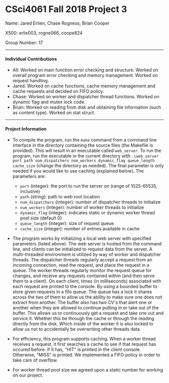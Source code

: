 CSci4061 Fall 2018 Project 3
============================
Name: Jared Erlien, Chase Rogness, Brian Cooper

X500: erlie003, rogne066, coope824

Group Number: 17
___
#### Individual Contributions
- All: Worked on main function error checking and structure. Worked on overall program error checking and memory management. Worked on request handling.
- Jared: Worked on cache functions, cache memory management and cache requests and decided on FIFO policy.
- Chase: Worked on worker and dispatcher thread functions. Worked on dynamic flag and mutex lock code.
- Brian: Worked on reading from disk and obtaining file information (such as content type). Worked on stat struct.
___
#### Project Information
- To compile the program, run the `make` command from a command line interface in the directory containing the source files (the Makefile is provided). This will result in an executable called `web_server`.
To run the program, run the executable in the current directory with `.\web_server port path num_dispatchers num_workers dynamic_flag queue_length cache_size` (change the directory as needed). The final parameter is only needed if you would like to use caching (explained below). The parameters are:

  - `port` (integer): the port to run the server on (range of 1025-65535, inclusive)
  - `path` (string): path to web root location
  - `num_dispatchers` (integer): number of dispatcher threads to initialize
  - `num_workers` (integer): number of worker threads to initialize
  - `dynamic_flag` (integer): indicates static or dynamic worker thread pool size (default 0)
  - `queue_length` (integer): size of request queue
  - `cache_size` (integer): number of entries available in cache


- The program works by initializing a local web server with specified parameters (listed above). The web server is hosted from the command line, and clients can be initialized to request data from the server. A multi-threaded environment is utilized by way of worker and dispatcher threads. The dispatcher threads regularly accept a request from an incoming connection, read the request, and place the request in a queue. The worker threads regularly monitor the request queue for changes, and receive any requests contained within (and then serve them to a client). On each client, times (in milliseconds) associated with each request are printed to the console. 
By using a bounded buffer to store given requests in a fifo queue. The queue has a lock it shares across the two of them to allow us the ability to make sure one does not extract from another. The buffer also has two CV's that alert one or another when they are allowed to continue putting in or take out of the buffer. This allows us to continuously get a request and take one out and service it. Whether this be through the cache or through the reading directly from the disk. Which inside of the worker it is also locked to allow us not to accidentally be overwriting other threads data.
- For efficiency, this program supports caching. When a worker thread receives a request, it first searches a cache to see if that request has occured before. If it has, "HIT" is printed in the client console. Otherwise, "MISS" is printed. We implemented a FIFO policy in order to take care of overflow.
- For worker thread pool size we agreed upon a static number for working on our project.

